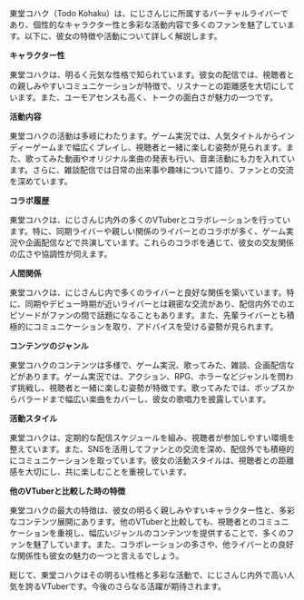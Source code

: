 東堂コハク（Todo Kohaku）は、にじさんじに所属するバーチャルライバーであり、個性的なキャラクター性と多彩な活動内容で多くのファンを魅了しています。以下に、彼女の特徴や活動について詳しく解説します。

**キャラクター性**

東堂コハクは、明るく元気な性格で知られています。彼女の配信では、視聴者との親しみやすいコミュニケーションが特徴で、リスナーとの距離感を大切にしています。また、ユーモアセンスも高く、トークの面白さが魅力の一つです。

**活動内容**

東堂コハクの活動は多岐にわたります。ゲーム実況では、人気タイトルからインディーゲームまで幅広くプレイし、視聴者と一緒に楽しむ姿勢が見られます。また、歌ってみた動画やオリジナル楽曲の発表も行い、音楽活動にも力を入れています。さらに、雑談配信では日常の出来事や趣味について語り、ファンとの交流を深めています。

**コラボ履歴**

東堂コハクは、にじさんじ内外の多くのVTuberとコラボレーションを行っています。特に、同期ライバーや親しい関係のライバーとのコラボが多く、ゲーム実況や企画配信などで共演しています。これらのコラボを通じて、彼女の交友関係の広さや協調性が伺えます。

**人間関係**

東堂コハクは、にじさんじ内で多くのライバーと良好な関係を築いています。特に、同期やデビュー時期が近いライバーとは親密な交流があり、配信内外でのエピソードがファンの間で話題になることもあります。また、先輩ライバーとも積極的にコミュニケーションを取り、アドバイスを受ける姿勢が見られます。

**コンテンツのジャンル**

東堂コハクのコンテンツは多様で、ゲーム実況、歌ってみた、雑談、企画配信などがあります。ゲーム実況では、アクション、RPG、ホラーなどジャンルを問わず挑戦し、視聴者と一緒に楽しむ姿勢が特徴です。歌ってみたでは、ポップスからバラードまで幅広い楽曲をカバーし、彼女の歌唱力を披露しています。

**活動スタイル**

東堂コハクは、定期的な配信スケジュールを組み、視聴者が参加しやすい環境を整えています。また、SNSを活用してファンとの交流を深め、配信外でも積極的にコミュニケーションを取っています。彼女の活動スタイルは、視聴者との距離感を大切にし、共に楽しむことを重視しています。

**他のVTuberと比較した時の特徴**

東堂コハクの最大の特徴は、彼女の明るく親しみやすいキャラクター性と、多彩なコンテンツ展開にあります。他のVTuberと比較しても、視聴者とのコミュニケーションを重視し、幅広いジャンルのコンテンツを提供することで、多くのファンを魅了しています。また、コラボレーションの多さや、他ライバーとの良好な関係性も彼女の魅力の一つと言えるでしょう。

総じて、東堂コハクはその明るい性格と多彩な活動で、にじさんじ内外で高い人気を誇るVTuberです。今後のさらなる活躍が期待されます。 